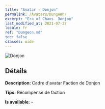 ```yaml
---
title: "Avatar - Donjon"
permalink: /Avatars/Dungeon/
excerpt: "Era of Chaos  Donjon"
last_modified_at: 2021-07-27
locale: fr
ref: "Dungeon.md"
toc: false
classes: wide
---
```

 ![Donjon](/images/a/avatarFrame_45.png)

## Détails

 **Description:** Cadre d'avatar Faction de Donjon 

 **Tips:** Récompense de faction 

 **Is available:**  - 

